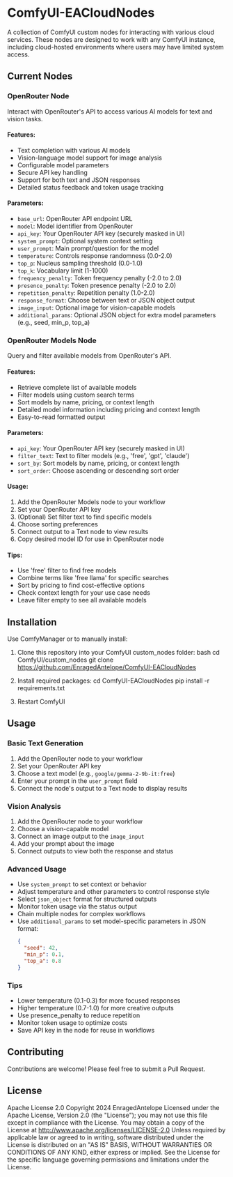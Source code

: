 # ComfyUI-EACloudNodes

A collection of ComfyUI custom nodes for interacting with various cloud services. These nodes are designed to work with any ComfyUI instance, including cloud-hosted environments where users may have limited system access.

## Current Nodes

### OpenRouter Node
Interact with OpenRouter's API to access various AI models for text and vision tasks.

#### Features:
- Text completion with various AI models
- Vision-language model support for image analysis
- Configurable model parameters
- Secure API key handling
- Support for both text and JSON responses
- Detailed status feedback and token usage tracking

#### Parameters:
- `base_url`: OpenRouter API endpoint URL
- `model`: Model identifier from OpenRouter
- `api_key`: Your OpenRouter API key (securely masked in UI)
- `system_prompt`: Optional system context setting
- `user_prompt`: Main prompt/question for the model
- `temperature`: Controls response randomness (0.0-2.0)
- `top_p`: Nucleus sampling threshold (0.0-1.0)
- `top_k`: Vocabulary limit (1-1000)
- `frequency_penalty`: Token frequency penalty (-2.0 to 2.0)
- `presence_penalty`: Token presence penalty (-2.0 to 2.0)
- `repetition_penalty`: Repetition penalty (1.0-2.0)
- `response_format`: Choose between text or JSON object output
- `image_input`: Optional image for vision-capable models
- `additional_params`: Optional JSON object for extra model parameters (e.g., seed, min_p, top_a)

### OpenRouter Models Node
Query and filter available models from OpenRouter's API.

#### Features:
- Retrieve complete list of available models
- Filter models using custom search terms
- Sort models by name, pricing, or context length
- Detailed model information including pricing and context length
- Easy-to-read formatted output

#### Parameters:
- `api_key`: Your OpenRouter API key (securely masked in UI)
- `filter_text`: Text to filter models (e.g., 'free', 'gpt', 'claude')
- `sort_by`: Sort models by name, pricing, or context length
- `sort_order`: Choose ascending or descending sort order

#### Usage:
1. Add the OpenRouter Models node to your workflow
2. Set your OpenRouter API key
3. (Optional) Set filter text to find specific models
4. Choose sorting preferences
5. Connect output to a Text node to view results
6. Copy desired model ID for use in OpenRouter node

#### Tips:
- Use 'free' filter to find free models
- Combine terms like 'free llama' for specific searches
- Sort by pricing to find cost-effective options
- Check context length for your use case needs
- Leave filter empty to see all available models

## Installation

Use ComfyManager or to manually install:

1. Clone this repository into your ComfyUI custom_nodes folder:
bash
cd ComfyUI/custom_nodes
git clone https://github.com/EnragedAntelope/ComfyUI-EACloudNodes

2. Install required packages:
cd ComfyUI-EACloudNodes
pip install -r requirements.txt

3. Restart ComfyUI

## Usage

### Basic Text Generation
1. Add the OpenRouter node to your workflow
2. Set your OpenRouter API key
3. Choose a text model (e.g., `google/gemma-2-9b-it:free`)
4. Enter your prompt in the `user_prompt` field
5. Connect the node's output to a Text node to display results

### Vision Analysis
1. Add the OpenRouter node to your workflow
2. Choose a vision-capable model
3. Connect an image output to the `image_input`
4. Add your prompt about the image
5. Connect outputs to view both the response and status

### Advanced Usage
- Use `system_prompt` to set context or behavior
- Adjust temperature and other parameters to control response style
- Select `json_object` format for structured outputs
- Monitor token usage via the status output
- Chain multiple nodes for complex workflows
- Use `additional_params` to set model-specific parameters in JSON format:
  ```json
  {
    "seed": 42,
    "min_p": 0.1,
    "top_a": 0.8
  }
  ```

### Tips
- Lower temperature (0.1-0.3) for more focused responses
- Higher temperature (0.7-1.0) for more creative outputs
- Use presence_penalty to reduce repetition
- Monitor token usage to optimize costs
- Save API key in the node for reuse in workflows


## Contributing

Contributions are welcome! Please feel free to submit a Pull Request.

## License

Apache License 2.0
Copyright 2024 EnragedAntelope
Licensed under the Apache License, Version 2.0 (the "License");
you may not use this file except in compliance with the License.
You may obtain a copy of the License at
http://www.apache.org/licenses/LICENSE-2.0
Unless required by applicable law or agreed to in writing, software
distributed under the License is distributed on an "AS IS" BASIS,
WITHOUT WARRANTIES OR CONDITIONS OF ANY KIND, either express or implied.
See the License for the specific language governing permissions and
limitations under the License.

